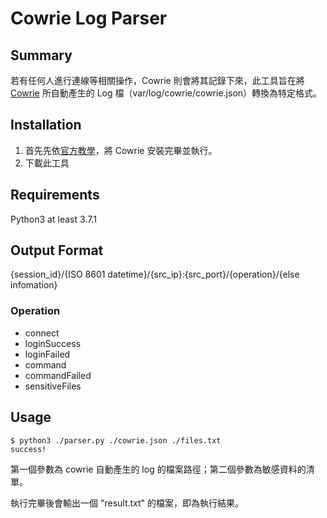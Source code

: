 # Cowrie Log Parser

## Summary

若有任何人進行連線等相關操作，Cowrie 則會將其記錄下來，此工具旨在將 [Cowrie](https://github.com/cowrie/cowrie) 所自動產生的 Log 檔（var/log/cowrie/cowrie.json）轉換為特定格式。

## Installation

1. 首先先依[官方教學](https://cowrie.readthedocs.io/en/latest/INSTALL.html)，將 Cowrie 安裝完畢並執行。
2. 下載此工具

## Requirements

Python3 at least 3.7.1

## Output Format

{session_id}/{ISO 8601 datetime}/{src_ip}:{src_port}/{operation}/{else infomation}

### Operation

- connect
- loginSuccess
- loginFailed
- command
- commandFailed
- sensitiveFiles

## Usage

```shell
$ python3 ./parser.py ./cowrie.json ./files.txt
success!
```

第一個參數為 cowrie 自動產生的 log 的檔案路徑；第二個參數為敏感資料的清單。

執行完畢後會輸出一個 "result.txt" 的檔案，即為執行結果。
